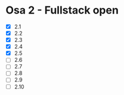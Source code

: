 # Osa 2 - Fullstack open

- [X] 2.1
- [X] 2.2
- [X] 2.3
- [X] 2.4
- [X] 2.5
- [ ] 2.6
- [ ] 2.7
- [ ] 2.8
- [ ] 2.9
- [ ] 2.10
